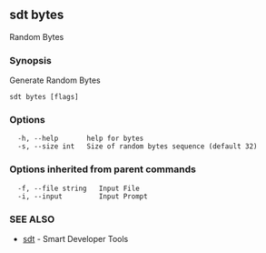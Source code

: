 ## sdt bytes

Random Bytes

### Synopsis

Generate Random Bytes

```
sdt bytes [flags]
```

### Options

```
  -h, --help       help for bytes
  -s, --size int   Size of random bytes sequence (default 32)
```

### Options inherited from parent commands

```
  -f, --file string   Input File
  -i, --input         Input Prompt
```

### SEE ALSO

* [sdt](sdt.md)	 - Smart Developer Tools

